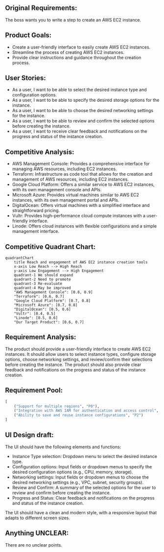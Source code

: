 ## Original Requirements:
The boss wants you to write a step to create an AWS EC2 instance.

## Product Goals:
- Create a user-friendly interface to easily create AWS EC2 instances.
- Streamline the process of creating AWS EC2 instances.
- Provide clear instructions and guidance throughout the creation process.

## User Stories:
- As a user, I want to be able to select the desired instance type and configuration options.
- As a user, I want to be able to specify the desired storage options for the instance.
- As a user, I want to be able to choose the desired networking settings for the instance.
- As a user, I want to be able to review and confirm the selected options before creating the instance.
- As a user, I want to receive clear feedback and notifications on the progress and status of the instance creation.

## Competitive Analysis:
- AWS Management Console: Provides a comprehensive interface for managing AWS resources, including EC2 instances.
- Terraform: Infrastructure as code tool that allows for the creation and management of AWS resources, including EC2 instances.
- Google Cloud Platform: Offers a similar service to AWS EC2 instances, with its own management console and APIs.
- Microsoft Azure: Provides virtual machines similar to AWS EC2 instances, with its own management portal and APIs.
- DigitalOcean: Offers virtual machines with a simplified interface and straightforward pricing.
- Vultr: Provides high-performance cloud compute instances with a user-friendly interface.
- Linode: Offers cloud instances with flexible configurations and a simple management interface.

## Competitive Quadrant Chart:
```mermaid
quadrantChart
    title Reach and engagement of AWS EC2 instance creation tools
    x-axis Low Reach --> High Reach
    y-axis Low Engagement --> High Engagement
    quadrant-1 We should expand
    quadrant-2 Need to promote
    quadrant-3 Re-evaluate
    quadrant-4 May be improved
    "AWS Management Console": [0.8, 0.9]
    "Terraform": [0.6, 0.7]
    "Google Cloud Platform": [0.7, 0.8]
    "Microsoft Azure": [0.7, 0.8]
    "DigitalOcean": [0.5, 0.6]
    "Vultr": [0.4, 0.5]
    "Linode": [0.5, 0.6]
    "Our Target Product": [0.6, 0.7]
```

## Requirement Analysis:
The product should provide a user-friendly interface to create AWS EC2 instances. It should allow users to select instance types, configure storage options, choose networking settings, and review/confirm their selections before creating the instance. The product should also provide clear feedback and notifications on the progress and status of the instance creation.

## Requirement Pool:
```python
[
    ("Support for multiple regions", "P0"),
    ("Integration with AWS IAM for authentication and access control", "P1"),
    ("Ability to save and reuse instance configurations", "P2")
]
```

## UI Design draft:
The UI should have the following elements and functions:
- Instance Type selection: Dropdown menu to select the desired instance type.
- Configuration options: Input fields or dropdown menus to specify the desired configuration options (e.g., CPU, memory, storage).
- Networking settings: Input fields or dropdown menus to choose the desired networking settings (e.g., VPC, subnet, security groups).
- Review and Confirm: A summary of the selected options for the user to review and confirm before creating the instance.
- Progress and Status: Clear feedback and notifications on the progress and status of the instance creation.

The UI should have a clean and modern style, with a responsive layout that adapts to different screen sizes.

## Anything UNCLEAR:
There are no unclear points.
